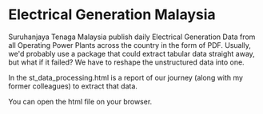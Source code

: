# Electrical Generation Malaysia

Suruhanjaya Tenaga Malaysia publish daily Electrical Generation Data from all Operating Power Plants across the country in the form of PDF. 
Usually, we'd probably use a package that could extract tabular data straight away, but what if it failed? We have to reshape the unstructured data into one.

In the st_data_processing.html is a report of our journey (along with my former colleagues) to extract that data.

You can open the html file on your browser.
